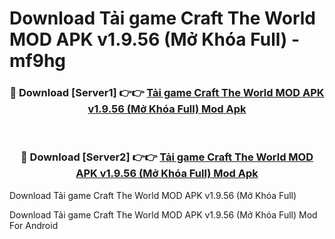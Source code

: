 # Download Tải game Craft The World MOD APK v1.9.56 (Mở Khóa Full) - mf9hg


<div align="center">
<h3>🔴 Download [Server1] 👉👉 <a href="https://apk-comot.site?title=Tải_game_Craft_The_World_MOD_APK_v1.9.56_(Mở_Khóa_Full)">Tải game Craft The World MOD APK v1.9.56 (Mở Khóa Full) Mod Apk</a></h3><br>
<h3>🔴 Download [Server2] 👉👉 <a href="https://apk-comot.site?title=Tải_game_Craft_The_World_MOD_APK_v1.9.56_(Mở_Khóa_Full)">Tải game Craft The World MOD APK v1.9.56 (Mở Khóa Full) Mod Apk</a></h3>
</div>



Download Tải game Craft The World MOD APK v1.9.56 (Mở Khóa Full) 

Download Tải game Craft The World MOD APK v1.9.56 (Mở Khóa Full) Mod For Android